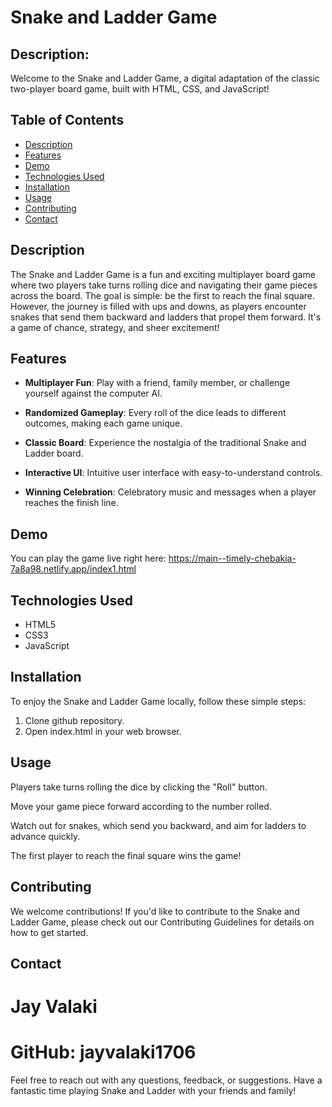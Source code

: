 # Snake and Ladder Game
## Description:
Welcome to the Snake and Ladder Game, a digital adaptation of the classic two-player board game, built with HTML, CSS, and JavaScript!


## Table of Contents

- [Description](#description)
- [Features](#features)
- [Demo](#demo)
- [Technologies Used](#technologies-used)
- [Installation](#installation)
- [Usage](#usage)
- [Contributing](#contributing)
- [Contact](#contact)

## Description

The Snake and Ladder Game is a fun and exciting multiplayer board game where two players take turns rolling dice and navigating their game pieces across the board. The goal is simple: be the first to reach the final square. However, the journey is filled with ups and downs, as players encounter snakes that send them backward and ladders that propel them forward. It's a game of chance, strategy, and sheer excitement!

## Features

- **Multiplayer Fun**: Play with a friend, family member, or challenge yourself against the computer AI.

- **Randomized Gameplay**: Every roll of the dice leads to different outcomes, making each game unique.

- **Classic Board**: Experience the nostalgia of the traditional Snake and Ladder board.

- **Interactive UI**: Intuitive user interface with easy-to-understand controls.

- **Winning Celebration**: Celebratory music and messages when a player reaches the finish line.

## Demo

You can play the game live right here: https://main--timely-chebakia-7a8a98.netlify.app/index1.html

## Technologies Used

- HTML5
- CSS3
- JavaScript

## Installation

To enjoy the Snake and Ladder Game locally, follow these simple steps:
1. Clone github repository. 
2. Open index.html in your web browser.

## Usage
Players take turns rolling the dice by clicking the "Roll" button.

Move your game piece forward according to the number rolled.

Watch out for snakes, which send you backward, and aim for ladders to advance quickly.

The first player to reach the final square wins the game!

## Contributing
We welcome contributions! If you'd like to contribute to the Snake and Ladder Game, please check out our Contributing Guidelines for details on how to get started.

## Contact
# Jay Valaki
# GitHub: jayvalaki1706
Feel free to reach out with any questions, feedback, or suggestions. Have a fantastic time playing Snake and Ladder with your friends and family!
